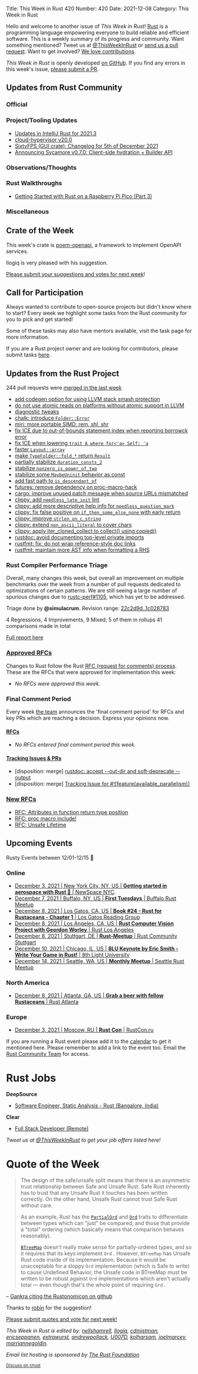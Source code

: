 Title: This Week in Rust 420
Number: 420
Date: 2021-12-08
Category: This Week in Rust

Hello and welcome to another issue of *This Week in Rust*!
[Rust](http://rust-lang.org) is a programming language empowering everyone to build reliable and efficient software.
This is a weekly summary of its progress and community.
Want something mentioned? Tweet us at [@ThisWeekInRust](https://twitter.com/ThisWeekInRust) or [send us a pull request](https://github.com/rust-lang/this-week-in-rust).
Want to get involved? [We love contributions](https://github.com/rust-lang/rust/blob/master/CONTRIBUTING.md).

*This Week in Rust* is openly developed [on GitHub](https://github.com/rust-lang/this-week-in-rust).
If you find any errors in this week's issue, [please submit a PR](https://github.com/rust-lang/this-week-in-rust/pulls).

## Updates from Rust Community

### Official

### Project/Tooling Updates
* [Updates in IntelliJ Rust for 2021.3](https://blog.jetbrains.com/rust/2021/12/06/updates-in-intellij-rust-for-2021-3/)
* [cloud-hypervisor v20.0](https://github.com/cloud-hypervisor/cloud-hypervisor/releases/tag/v20.0)
* [SixtyFPS (GUI crate): Changelog for 5th of December 2021](https://sixtyfps.io/thisweek/2021-12-06.html)
* [Announcing Sycamore v0.7.0: Client-side hydration + Builder API](https://sycamore-rs.netlify.app/news/announcing-v0.7.0)

### Observations/Thoughts

### Rust Walkthroughs
* [Getting Started with Rust on a Raspberry Pi Pico (Part 3)](https://reltech.substack.com/p/getting-started-with-rust-on-a-raspberry-a88)

### Miscellaneous

## Crate of the Week

This week's crate is [poem-openapi](https://crates.io/crates/poem-openapi), a framework to implement OpenAPI services.

llogiq is very pleased with his suggestion.

[Please submit your suggestions and votes for next week][submit_crate]!

[submit_crate]: https://users.rust-lang.org/t/crate-of-the-week/2704

## Call for Participation

Always wanted to contribute to open-source projects but didn't know where to start?
Every week we highlight some tasks from the Rust community for you to pick and get started!

Some of these tasks may also have mentors available, visit the task page for more information.

If you are a Rust project owner and are looking for contributors, please submit tasks [here][guidelines].

[guidelines]: https://users.rust-lang.org/t/twir-call-for-participation/4821

## Updates from the Rust Project

244 pull requests were [merged in the last week][merged]

[merged]: https://github.com/search?q=is%3Apr+org%3Arust-lang+is%3Amerged+merged%3A2021-11-22..2021-11-29

* [add codegen option for using LLVM stack smash protection](https://github.com/rust-lang/rust/pull/84197)
* [do not use atomic reads on platforms without atomic support in LLVM](https://github.com/rust-lang/compiler-builtins/pull/442)
* [diagnostic tweaks](https://github.com/rust-lang/rust/pull/85102)
* [chalk: introduce `Folder::Error`](https://github.com/rust-lang/chalk/pull/709)
* [miri: more portable SIMD: rem, shl, shr](https://github.com/rust-lang/miri/pull/1923)
* [fix ICE due to out-of-bounds statement index when reporting borrowck error](https://github.com/rust-lang/rust/pull/91212)
* [fix ICE when lowering `trait A where for<'a> Self: 'a`](https://github.com/rust-lang/rust/pull/91308)
* [faster `Layout::array`](https://github.com/rust-lang/rust/pull/91246)
* [make `TypeFolder::fold_*` return `Result`](https://github.com/rust-lang/rust/pull/91230)
* [partially stabilize `duration_consts_2`](https://github.com/rust-lang/rust/pull/89542)
* [stabilize `nonzero_is_power_of_two`](https://github.com/rust-lang/rust/pull/91301)
* [stabilize some `MaybeUninit` behavior as const](https://github.com/rust-lang/rust/pull/90896)
* [add fast path to `is_descendant_of`](https://github.com/rust-lang/rust/pull/91043)
* [futures: remove dependency on proc-macro-hack](https://github.com/rust-lang/futures-rs/pull/2520)
* [cargo: improve unused patch message when source URLs mismatched](https://github.com/rust-lang/cargo/pull/10130)
* [clippy: add `needless_late_init` lint](https://github.com/rust-lang/rust-clippy/pull/7995)
* [clippy: add more descriptive help info for `needless_question_mark`](https://github.com/rust-lang/rust-clippy/pull/8028)
* [clippy: fix false positive on `if_then_some_else_none` with early return](https://github.com/rust-lang/rust-clippy/pull/7980)
* [clippy: improve `strlen_on_c_string`](https://github.com/rust-lang/rust-clippy/pull/8001)
* [clippy: extend `non_ascii_literal` to cover chars](https://github.com/rust-lang/rust-clippy/pull/8034)
* [clippy: apply iter_cloned_collect to collect() using copied()](https://github.com/rust-lang/rust-clippy/pull/8006)
* [rustdoc: avoid documenting top-level private imports](https://github.com/rust-lang/rust/pull/91094)
* [rustfmt: fix: do not wrap reference-style doc links](https://github.com/rust-lang/rustfmt/pull/5096)
* [rustfmt: maintain more AST info when formatting a RHS](https://github.com/rust-lang/rustfmt/pull/5113)

### Rust Compiler Performance Triage

Overall, many changes this week, but overall an improvement on multiple benchmarks over
the week from a number of pull requests dedicated to optimizations of certain
patterns. We are still seeing a large number of spurious changes due to
[rustc-perf#1105](https://github.com/rust-lang/rustc-perf/issues/1105), which
has yet to be addressed.

Triage done by **@simulacrum**.
Revision range: [22c2d9d..1c028783](https://perf.rust-lang.org/?start=22c2d9ddbf356bcdb718e88ca6ee3665e1e42690&end=1c0287830e0fb3c4007afea2819ba03766da6e9c&absolute=false&stat=instructions%3Au)

4 Regressions, 4 Improvements, 9 Mixed; 5 of them in rollups
41 comparisons made in total

[Full report here](https://github.com/rust-lang/rustc-perf/blob/master/triage/2021-11-30.md)

### [Approved RFCs](https://github.com/rust-lang/rfcs/commits/master)

Changes to Rust follow the Rust [RFC (request for comments) process](https://github.com/rust-lang/rfcs#rust-rfcs). These
are the RFCs that were approved for implementation this week:

* *No RFCs were approved this week.*

### Final Comment Period

Every week [the team](https://www.rust-lang.org/team.html) announces the
'final comment period' for RFCs and key PRs which are reaching a
decision. Express your opinions now.

#### [RFCs](https://github.com/rust-lang/rfcs/labels/final-comment-period)

* *No RFCs entered final comment period this week.*

#### [Tracking Issues & PRs](https://github.com/rust-lang/rust/labels/final-comment-period)

* [disposition: merge] [rustdoc: accept --out-dir and soft-deprecate --output](https://github.com/rust-lang/rust/issues/91260)
* [disposition: merge] [Tracking Issue for #![feature(available_parallelism)]](https://github.com/rust-lang/rust/issues/74479)

### [New RFCs](https://github.com/rust-lang/rfcs/pulls)

* [RFC: Attributes in function return type position](https://github.com/rust-lang/rfcs/pull/3201)
* [RFC: proc macro include!](https://github.com/rust-lang/rfcs/pull/3200)
* [RFC: Unsafe Lifetime](https://github.com/rust-lang/rfcs/pull/3199)

## Upcoming Events

Rusty Events between 12/01-12/15 🦀

### Online

* [December 3, 2021 | New York City, NY, US | **Getting started in aerospace with Rust 🦀** | NewSpace NYC](https://www.meetup.com/NewSpace-NYC/events/282320805).
* [December 7, 2021 | Buffalo, NY, US | **First Tuesdays** | Buffalo Rust Meetup](https://www.meetup.com/Buffalo-Rust-Meetup/events/281833990/)
* [December 8, 2021 | Los Gatos, CA, US | **Book #24 - Rust for Rustaceans - Chapter 1** | Los Gatos Reading Group](https://www.meetup.com/Los-Gatos-Rust-Reading-Group/events/281966245)
* [December 8, 2021 | Los Angeles, CA, US | **Rust Computer Vision Project with Geordon Worley** | Rust Los Angeles](https://www.meetup.com/Rust-Los-Angeles/events/281944671/)
* [December 8, 2021 | Stuttgart, DE | **Rust-Meetup** | Rust Community Stuttgart](https://www.meetup.com/Rust-Community-Stuttgart/events/282009864)
* [December 10, 2021 | Chicago, IL, US | **8LU Keynote by Eric Smith - Write Your Game in Rust!** | 8th Light University](https://www.meetup.com/8th-light-university/events/282381279)
* [December 14, 2021 | Seattle, WA, US | **Monthly Meetup** | Seattle Rust Meetup](https://www.meetup.com/Seattle-Rust-Meetup/events/281875277)

### North America

* [December 8, 2021 | Atlanta, GA, US | **Grab a beer with fellow Rustaceans** | Rust Atlanta](https://www.meetup.com/Rust-ATL/events/lhpkmsyccqblb/)

### Europe

* [December 3, 2021 | Moscow, RU | **Rust Con** | RustCon.ru](https://rustcon.ru)

If you are running a Rust event please add it to the [calendar] to get
it mentioned here. Please remember to add a link to the event too.
Email the [Rust Community Team][community] for access.

[calendar]: https://www.google.com/calendar/embed?src=apd9vmbc22egenmtu5l6c5jbfc%40group.calendar.google.com
[community]: mailto:community-team@rust-lang.org

# Rust Jobs

**DeepSource**

* [Software Engineer, Static Analysis - Rust (Bangalore, India)](https://careers.deepsource.io/o/software-engineer-static-analysis-rust)

**Clear**

* [Full Stack Developer (Remote)](https://docs.google.com/document/d/1OuG5Ts_6s4eWO6CXGzcbklOweD7qGnOgADnSoPjEa10/edit)

*Tweet us at [@ThisWeekInRust](https://twitter.com/ThisWeekInRust) to get your job offers listed here!*

# Quote of the Week

> The design of the safe/unsafe split means that there is an asymmetric trust relationship between Safe and Unsafe Rust. Safe Rust inherently has to trust that any Unsafe Rust it touches has been written correctly. On the other hand, Unsafe Rust cannot trust Safe Rust without care.
>
> As an example, Rust has the [`PartialOrd`](https://doc.rust-lang.org/nightly/std/cmp/trait.PartialOrd.html) and [`Ord`](https://doc.rust-lang.org/nightly/std/cmp/trait.Ord.html) traits to differentiate between types which can "just" be compared, and those that provide a "total" ordering (which basically means that comparison behaves reasonably).
>
> [`BTreeMap`](https://doc.rust-lang.org/nightly/std/collections/struct.BTreeMap.html) doesn't really make sense for partially-ordered types, and so it requires that its keys implement `Ord` . However, `BTreeMap` has Unsafe Rust code inside of its implementation. Because it would be unacceptable for a sloppy `Ord` implementation (which is Safe to write) to cause Undefined Behavior, the Unsafe code in BTreeMap must be written to be robust against `Ord` implementations which aren't actually total — even though that's the whole point of requiring `Ord` .

– [Gankra citing the Rustonomicon on github](https://github.com/rust-lang/rfcs/pull/3197#issuecomment-976032253)

Thanks to [robin](https://users.rust-lang.org/t/twir-quote-of-the-week/328/1144) for the suggestion!

[Please submit quotes and vote for next week!](https://users.rust-lang.org/t/twir-quote-of-the-week/328)

*This Week in Rust is edited by: [nellshamrell](https://github.com/nellshamrell), [llogiq](https://github.com/llogiq), [cdmistman](https://github.com/cdmistman), [ericseppanen](https://github.com/ericseppanen), [extrawurst](https://github.com/extrawurst), [andrewpollack](https://github.com/andrewpollack), [U007D](https://github.com/U007D), [kolharsam](https://github.com/kolharsam), [joelmarcey](https://github.com/joelmarcey), [marriannegoldin](https://github.com/marriannegoldin).*

*Email list hosting is sponsored by [The Rust Foundation](https://foundation.rust-lang.org/)*

<small>[Discuss on r/rust](https://www.reddit.com/r/rust/comments/k5nsab/this_week_in_rust_367/)</small>
